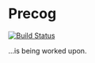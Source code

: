 # Precog

[![Build Status](https://travis-ci.org/paulp/platform.svg?branch=SD-1777)](https://travis-ci.org/paulp/platform)

...is being worked upon.
